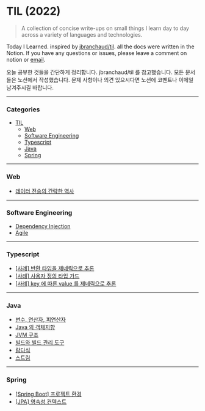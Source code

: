 # TIL (2022)

> A collection of concise write-ups on small things I learn day to day across a variety of languages and technologies.

Today I Learned. inspired by [jbranchaud/til](https://github.com/jbranchaud/til). all the docs were written in the Notion. If you have any questions or issues, please leave a comment on notion or [email](mailto:osy0056@khu.ac.kr).

오늘 공부한 것들을 간단하게 정리합니다. jbranchaud/til 를 참고했습니다. 모든 문서들은 노션에서 작성했습니다. 문제 사항이나 의견 있으시다면 노션에 코멘트나 이메일 남겨주시길 바랍니다.

---

### Categories
* [TIL](https://seung-00-til.notion.site/TIL-2022-5b7933a98da34d1d97836b2ce1215e67)
  * [Web](https://seung-00-til.notion.site/534bb36f64c04b9c8a55252f0d8be9b3?v=fdfb3c62ec314307aee29d3dadb06a11)
  * [Software Engineering](https://seung-00-til.notion.site/67578baf610b43c4a875d5b1bda3f915?v=0a926b282d1c434794766248e61abe0f)
  * [Typescript](https://seung-00-til.notion.site/dfd5c6e17a894ce68e100bd14a9c4701?v=a6f546c26f9d4c16a56373fe9812c55c)
  * [Java](https://seung-00-til.notion.site/7333738e84c848d484daf3406058999b?v=9c5e6434910a48efabfe14d1d2285522)
  * [Spring](https://seung-00-til.notion.site/0ebcf28b02a0451c8fdc1b32c4e6cc7f?v=a74e035b67cd49beb0c4bd89336b1181)
---

### Web

* [데이터 전송의 간략한 역사](https://seung-00-til.notion.site/4a562cf30b624a58a571c3ce069ac71e)
---

### Software Engineering

* [Dependency Injection](https://seung-00-til.notion.site/Dependency-Injection-2be96de7032b471680f09830620a9632)
* [Agile](https://seung-00-til.notion.site/Agile-d27e5721b2dc4ee1b91bdf6734f57441)
---

### Typescript

* [[사례] 반환 타입을 제네릭으로 추론](https://seung-00-til.notion.site/b062c1fa3a8c4adba371c41eed8fe1ca)
* [[사례] 사용자 정의 타입 가드](https://seung-00-til.notion.site/86b8d8b55fc24b12847fa0cde735c5b9)
* [[사례] key 에 따른 value 를 제네릭으로 추론](https://seung-00-til.notion.site/key-value-69967f49b56e4f5987a93ffec03465d0)
---

### Java

* [변수, 연산자, 피연산자](https://seung-00-til.notion.site/d4003d223d1847a4b4d005229f09abab)
* [Java 의 객체지향](https://seung-00-til.notion.site/Java-181312601fa34e9e8d1d2dafc2133795)
* [JVM 구조](https://seung-00-til.notion.site/JVM-eeb96cd7628542faa5cd62ddad908805)
* [빌드와 빌드 관리 도구](https://seung-00-til.notion.site/805cbfd1da0c4851b33305365d5b38d1)
* [람다식](https://seung-00-til.notion.site/1ca11af467034b0397ae99588590fbd8)
* [스트림](https://seung-00-til.notion.site/123b7f6495c74d278f612a61d9db55de)


---

### Spring

* [[Spring Boot] 프로젝트 환경](https://seung-00-til.notion.site/Spring-Boot-382f4210469c4635b74faf216ff9c58c)
* [[JPA] 영속성 컨텍스트](https://seung-00-til.notion.site/JPA-fb580d3f4d8c40cc8f60e46c3ec8dd4e)
